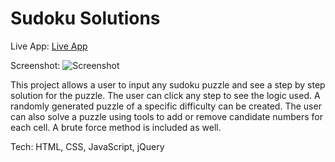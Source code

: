 # Sudoku Solutions

Live App: [Live App](https://quiltdaddy.github.io/Sudoku-Website/)

Screenshot: ![Screenshot](https://i.imgur.com/yOFy0Ir.png)

This project allows a user to input any sudoku puzzle and see a step by step
solution for the puzzle.  The user can click any step to see the logic used.
A randomly generated puzzle of a specific difficulty can be created.  The
user can also solve a puzzle using tools to add or remove candidate numbers
for each cell.  A brute force method is included as well.

Tech: HTML, CSS, JavaScript, jQuery